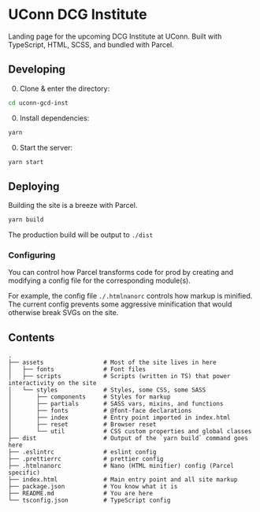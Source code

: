# UConn DCG Institute

Landing page for the upcoming DCG Institute at UConn. Built with TypeScript, HTML, SCSS, and bundled with Parcel.

## Developing

0. Clone & enter the directory:
```sh
cd uconn-gcd-inst
```

0. Install dependencies:

```sh
yarn
```

0. Start the server:
```sh
yarn start
```

## Deploying

Building the site is a breeze with Parcel.

```sh
yarn build
```

The production build will be output to `./dist`

### Configuring

You can control how Parcel transforms code for prod by creating and modifying a config file for the corresponding module(s).

For example, the config file `./.htmlnanorc` controls how markup is minified. The current config prevents some aggressive minification that would otherwise break SVGs on the site.

## Contents

```
.
├── assets                 # Most of the site lives in here
│   ├── fonts              # Font files
│   ├── scripts            # Scripts (written in TS) that power interactivity on the site
│   └── styles             # Styles, some CSS, some SASS
│       ├── components     # Styles for markup
│       ├── partials       # SASS vars, mixins, and functions
│       ├── fonts          # @font-face declarations
│       ├── index          # Entry point imported in index.html
│       ├── reset          # Browser reset
│       └── util           # CSS custom properties and global classes
├── dist                   # Output of the `yarn build` command goes here
├── .eslintrc              # eslint config
├── .prettierrc            # prettier config
├── .htmlnanorc            # Nano (HTML minifier) config (Parcel specific)
├── index.html             # Main entry point and all site markup
├── package.json           # You know what it is
├── README.md              # You are here
└── tsconfig.json          # TypeScript config
```
